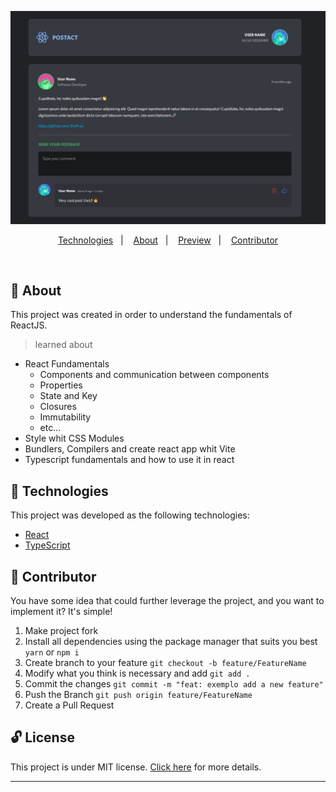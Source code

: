 <p align="center">
	<img alt="banner" title="postact spoiler" src=".github/banner.png">
</p>

<p align="center">
	<a href="#-technologies">Technologies</a>&nbsp;&nbsp;&nbsp;|&nbsp;&nbsp;&nbsp;
	<a href="#-about">About</a>&nbsp;&nbsp;&nbsp;|&nbsp;&nbsp;&nbsp;
	<a href="https://postact.vercel.app/">Preview</a>&nbsp;&nbsp;&nbsp;|&nbsp;&nbsp;&nbsp;
	<a href="#-contributor">Contributor</a>
</p>

<br>

## 📕 About

This project was created in order to understand the fundamentals of ReactJS.

> learned about

- React Fundamentals
  - Components and communication between components
  - Properties
  - State and Key
  - Closures
  - Immutability
  - etc...
- Style whit CSS Modules
- Bundlers, Compilers and create react app whit Vite
- Typescript fundamentals and how to use it in react

## 🚀 Technologies

This project was developed as the following technologies:

- [React](https://reactjs.org)
- [TypeScript](https://www.typescriptlang.org/)

## 🤝 Contributor

You have some idea that could further leverage the project, and you want to implement it? It's simple!

1. Make project fork
2. Install all dependencies using the package manager that suits you best `yarn` or `npm i`
3. Create branch to your feature `git checkout -b feature/FeatureName`
4. Modify what you think is necessary and add `git add .`
5. Commit the changes `git commit -m "feat: exemplo add a new feature"`
6. Push the Branch `git push origin feature/FeatureName`
7. Create a Pull Request

## 🔓 License

This project is under MIT license. [Click here](LICENSE.md) for more details.

---
